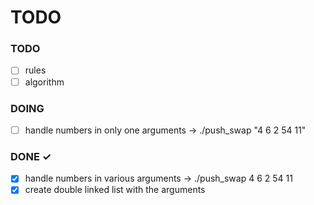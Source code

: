 # TODO

### TODO
- [ ] rules
- [ ] algorithm

### DOING
- [ ] handle numbers in only one arguments -> ./push_swap "4 6 2 54 11"

### DONE ✓
- [x] handle numbers in various arguments -> ./push_swap 4 6 2 54 11
- [x] create double linked list with the arguments